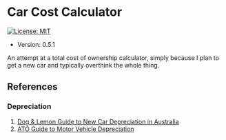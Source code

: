 # Car Cost Calculator

[![License: MIT](https://img.shields.io/badge/License-MIT-yellow.svg)](https://opensource.org/licenses/MIT)

* Version: 0.5.1

An attempt at a total cost of ownership calculator, simply because I plan to get a new car and typically overthink the whole thing.

## References

### Depreciation

1. [Dog & Lemon Guide to New Car Depreciation in Australia](https://dogandlemon.com/sites/default/files/depreciation_australia.pdf)
2. [ATO Guide to Motor Vehicle Depreciation](https://atotaxrates.info/tax-deductions/work-related-car-expenses/depreciation-of-vehicles/)
